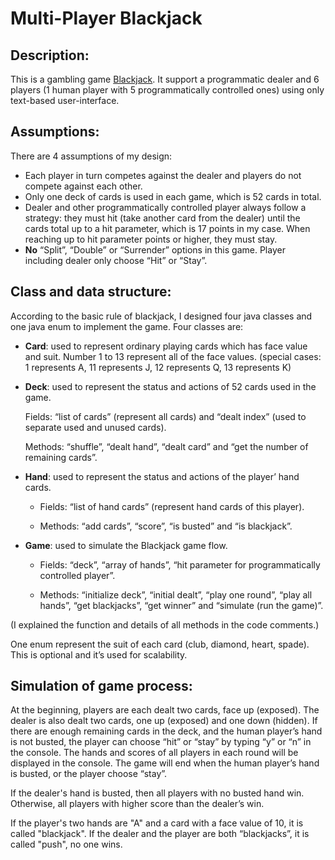 # Multi-Player Blackjack

## Description:

This is a gambling game [Blackjack](https://en.wikipedia.org/wiki/Blackjack). It support a programmatic dealer and 6 players (1 human player with 5 programmatically controlled ones) using only text-based user-interface.

## Assumptions:

There are 4 assumptions of my design: 

* Each player in turn competes against the dealer and players do not compete against each other.
* Only one deck of cards is used in each game, which is 52 cards in total.
* Dealer and other programmatically controlled player always follow a strategy: they must hit (take another card from the dealer) until the cards total up to a hit parameter, which is 17 points in my case. When reaching up to hit parameter points or higher, they must stay.
* **No** “Split”, “Double” or “Surrender” options in this game. Player including dealer only choose “Hit” or “Stay”.

 

## Class and data structure:

According to the basic rule of blackjack, I designed four java classes and one java enum to implement the game. Four classes are:

* **Card**: used to represent ordinary playing cards which has face value and suit. Number 1 to 13 represent all of the face values. (special cases: 1 represents A, 11 represents J, 12 represents Q, 13 represents K)

* **Deck**: used to represent the status and actions of 52 cards used in the game. 

   Fields: “list of cards” (represent all cards) and “dealt index” (used to separate used and unused cards).

   Methods: “shuffle”, “dealt hand”, “dealt card” and “get the number of remaining cards”.

* **Hand**: used to represent the status and actions of the player’ hand cards. 

   * Fields: “list of hand cards” (represent hand cards of this player).

   * Methods: “add cards”, “score”, “is busted” and “is blackjack”.

* **Game**: used to simulate the Blackjack game flow. 

   * Fields: “deck”, “array of hands”, “hit parameter for programmatically controlled player”.

   * Methods: “initialize deck”, “initial dealt”, “play one round”, “play all hands”, “get blackjacks”, “get      winner” and “simulate (run the game)”.

(I explained the function and details of all methods in the code comments.)

One enum represent the suit of each card (club, diamond, heart, spade). This is optional and it’s used for scalability.

 

## Simulation of game process:

At the beginning, players are each dealt two cards, face up (exposed). The dealer is also dealt two cards, one up (exposed) and one down (hidden). If there are enough remaining cards in the deck, and the human player’s hand is not busted, the player can choose “hit” or “stay” by typing “y” or “n” in the console. The hands and scores of all players in each round will be displayed in the console. The game will end when the human player’s hand is busted, or the player choose “stay”.

If the dealer's hand is busted, then all players with no busted hand win. Otherwise, all players with higher score than the dealer’s win. 

If the player's two hands are "A" and a card with a face value of 10, it is called "blackjack". If the dealer and the player are both “blackjacks”, it is called "push", no one wins.